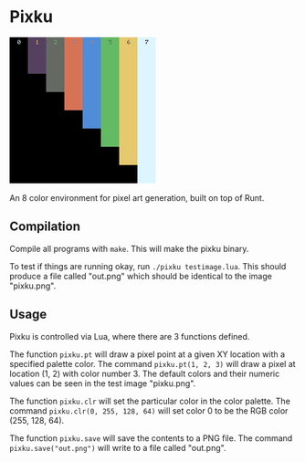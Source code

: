 # Pixku

![Pixku](pixku.png)

An 8 color environment for pixel art generation, built on top of Runt.

## Compilation

Compile all programs with `make`. This will make the pixku
binary.

To test if things are running okay, run `./pixku
testimage.lua`. This should produce a file called "out.png"
which should be identical to the image "pixku.png".

## Usage

Pixku is controlled via Lua, where there are 3 functions
defined.

The function `pixku.pt` will draw a pixel point at a
given XY location with a specified palette color. The
command `pixku.pt(1, 2, 3)` will draw a pixel at location
(1, 2) with color number 3. The default colors and their
numeric values can be seen in the test image "pixku.png".

The function `pixku.clr` will set the particular color
in the color palette. The command
`pixku.clr(0, 255, 128, 64)` will set color 0 to be the RGB
color (255, 128, 64).

The function `pixku.save` will save the contents to a PNG
file. The command `pixku.save("out.png")` will write to a
file called "out.png".